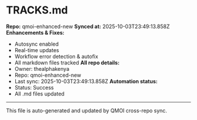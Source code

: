 # TRACKS.md

**Repo:** qmoi-enhanced-new
**Synced at:** 2025-10-03T23:49:13.858Z
**Enhancements & Fixes:**
- Autosync enabled
- Real-time updates
- Workflow error detection & autofix
- All markdown files tracked
**All repo details:**
- Owner: thealphakenya
- Repo: qmoi-enhanced-new
- Last sync: 2025-10-03T23:49:13.858Z
**Automation status:**
- Status: Success
- All .md files updated
---
This file is auto-generated and updated by QMOI cross-repo sync.
